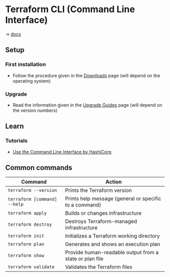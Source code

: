 # Terraform CLI (Command Line Interface)

→ [docs](https://www.terraform.io/docs/cli/index.html)

## Setup

### First installation

* Follow the procedure given in the [Downloads](https://www.terraform.io/downloads.html) page (will depend on the operating system)

### Upgrade

* Read the information given in the [Upgrade Guides](https://www.terraform.io/upgrade-guides/index.html) page (will depend on the version numbers)

## Learn

### Tutorials

* [Use the Command Line Interface by HashiCorp](https://learn.hashicorp.com/collections/terraform/cli)

## Common commands

Command | Action
------- | ------
`terraform --version` | Prints the Terraform version
`terraform [command] --help` | Prints help message (general or specific to a command)
`terraform apply` | Builds or changes infrastructure
`terraform destroy` | Destroys Terraform-managed infrastructure
`terraform init` | Initializes a Terraform working directory
`terraform plan` | Generates and shows an execution plan
`terraform show` | Provide human-readable output from a state or plan file
`terraform validate` | Validates the Terraform files
